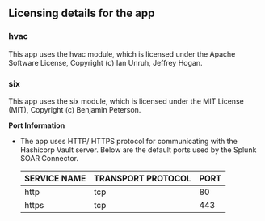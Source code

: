 [comment]: # " File: readme.md"
[comment]: # ""
[comment]: # "  Copyright (c) 2020-2021 Splunk Inc."
[comment]: # ""
[comment]: # "  Licensed under the Apache License, Version 2.0 (the \"License\");"
[comment]: # "  you may not use this file except in compliance with the License."
[comment]: # "  You may obtain a copy of the License at"
[comment]: # ""
[comment]: # "      http://www.apache.org/licenses/LICENSE-2.0"
[comment]: # ""
[comment]: # "  Unless required by applicable law or agreed to in writing, software distributed under"
[comment]: # "  the License is distributed on an \"AS IS\" BASIS, WITHOUT WARRANTIES OR CONDITIONS OF ANY KIND,"
[comment]: # "  either express or implied. See the License for the specific language governing permissions"
[comment]: # "  and limitations under the License."
[comment]: # ""
## Licensing details for the app

### hvac

This app uses the hvac module, which is licensed under the Apache Software License, Copyright (c)
Ian Unruh, Jeffrey Hogan.

### six

This app uses the six module, which is licensed under the MIT License (MIT), Copyright (c) Benjamin
Peterson.

**Port Information**
*  The app uses HTTP/ HTTPS protocol for communicating with the Hashicorp Vault server. Below are the default ports used by the Splunk SOAR Connector.

    SERVICE NAME | TRANSPORT PROTOCOL | PORT
    ------------ | ------------------ | ----
    http | tcp | 80
    https | tcp | 443
